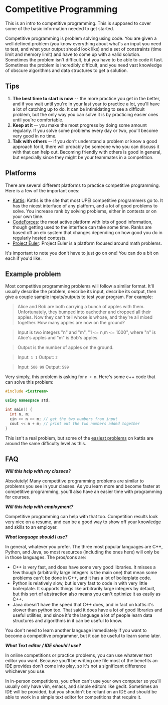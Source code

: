 # Competitive Programming

This is an intro to competitive programming. This is supposed to cover some of the basic information needed to get started.

Competitive programming is problem solving using code. You are given a well defined problem (you know everything about what's an input you need to test, and what your output should look like) and a set of constraints (time limit and memory limit) and have to come up with a valid solution. Sometimes the problem isn't difficult, but you have to be able to code it fast. Sometimes the problem is incredibly difficult, and you need vast knowledge of obscure algorithms and data structures to get a solution. 

## Tips

1. **The best time to start is now** -- the more practice you get in the better, and if you wait until you're in your last year to practice a lot, you'll have a lot of catching up to do. It can be intimidating to see a difficult problem, but the only way you can solve it is by practicing easier ones until you're comfortable.
2. **Keep at it** -- you make the most progress by doing some amount regularly. If you solve some problems every day or two, you'll become very good in no time.
3. **Talk with others** -- if you don't understand a problem or know a good approach for it, there will probably be someone who you can discuss it with that can help out. Becoming friendly with others is good in general, but especially since they might be your teammates in a competition.

## Platforms

There are several different platforms to practice competitive programming. Here is a few of the important ones:

- [Kattis](https://open.kattis.com/universities/upei.ca): Kattis is the site that most UPEI competitive programmers go to. It has the nicest interface of any platform, and a lot of good problems to solve. You increase rank by solving problems, either in contests or on your own time.
- [CodeForces](https://codeforces.com/): the most active platform with lots of good information, though getting used to the interface can take some time. Ranks are based off an elo system that changes depending on how good you do in regularly hosted contests.
- [Project Euler](https://projecteuler.net/): Project Euler is a platform focused around math problems.

It's important to note you don't have to just go on one! You can do a bit on each if you'd like.

## Example problem

Most competitive programming problems will follow a similar format. It'll usually describe the problem, describe its input, describe its output, then give a couple sample inputs/outputs to test your program. For example:

> Alice and Bob are both carrying a bunch of apples with them. Unfortunately, they bumped into eachother and dropped all their apples. Now they can't tell whose is whose, and they're all mixed together. How many apples are now on the ground?

> Input is two integers "n" and "m", "1 <= n,m <= 1000", where "n" is Alice's apples and "m" is Bob's apples.

> Output is the number of apples on the ground.

> Input: `1 1` Output: `2`

> Input: `500 99` Output: `599`

Very simply, this problem is asking for `n + m`. Here's some c++ code that can solve this problem:
```cpp
#include <iostream>

using namespace std;

int main() {
  int n, m;
  cin >> n >> m; // get the two numbers from input
  cout << n + m; // print out the two numbers added together
}
```

This isn't a real problem, but some of the [easiest problems](https://open.kattis.com/problems?order=problem_difficulty) on kattis are around the same difficulty level as this.

## FAQ

***Will this help with my classes?***

Absolutely! Many competitive programming problems are similar to problems you see in your classes. As you learn more and become faster at competitive programming, you'll also have an easier time with programming for courses.

***Will this help with employment?***

Competitive programming can help with that too. Competition results look very nice on a resume, and can be a good way to show off your knowledge and skills to an employer.

***What language should I use?***

In general, whatever you prefer. The three most popular languages are C++, Python, and Java, so most resources (including the ones here) will only be in those languages. The pros/cons are:
- C++ is very fast, and does have some very good libraries. It misses a few though (arbitrarily large integers is the main one) that mean some problems can't be done in C++, and it has a lot of boilerplate code.
- Python is relatively slow, but is very fast to code in with very little boilerplate. It supports things like arbitrarily large integers by default, but this sort of abstraction also means you can't optimize it as easily as C++.
- Java doesn't have the speed that C++ does, and in fact on kattis it's slower than python too. That said it does have a lot of good libraries and useful utilities, and since it's the language a lot of people learn data structures and algorithms in it can be useful to know.

You don't need to learn another language immediately if you want to become a competitive programmer, but it can be useful to learn some later.

***What Text editor / IDE should I use?***

In online competitions or practice problems, you can use whatever text editor you want. Because you'll be writing one file most of the benefits an IDE provides don't come into play, so it's not a significant difference whichever you use.

In in-person competitions, you often can't use your own computer so you'll usually only have vim, emacs, and simple editors like gedit. Sometimes an IDE will be provided, but you shouldn't be reliant on an IDE and should be able to work in a simple text editor for competitions that require it.

